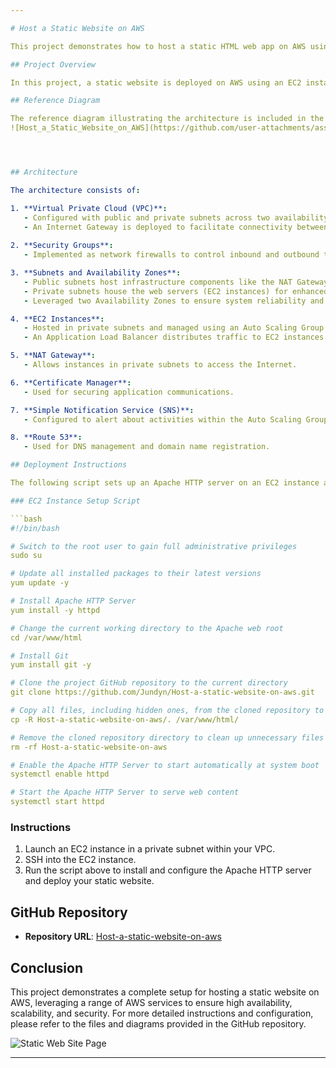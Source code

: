 ```yaml
---

# Host a Static Website on AWS

This project demonstrates how to host a static HTML web app on AWS using various services and configurations. The project includes a reference diagram, deployment scripts, and a detailed description of the AWS resources utilized.

## Project Overview

In this project, a static website is deployed on AWS using an EC2 instance within a well-architected VPC. The deployment leverages multiple AWS services to ensure scalability, reliability, and security. The primary components used are EC2 instances, an Application Load Balancer, an Auto Scaling Group, a NAT Gateway, and Route 53.

## Reference Diagram

The reference diagram illustrating the architecture is included in the GitHub repository.
![Host_a_Static_Website_on_AWS](https://github.com/user-attachments/assets/564d68a8-d835-4e64-a8ac-22829e8e8429)




## Architecture

The architecture consists of:

1. **Virtual Private Cloud (VPC)**:
   - Configured with public and private subnets across two availability zones.
   - An Internet Gateway is deployed to facilitate connectivity between VPC instances and the Internet.
   
2. **Security Groups**:
   - Implemented as network firewalls to control inbound and outbound traffic to EC2 instances.

3. **Subnets and Availability Zones**:
   - Public subnets host infrastructure components like the NAT Gateway and Application Load Balancer.
   - Private subnets house the web servers (EC2 instances) for enhanced security.
   - Leveraged two Availability Zones to ensure system reliability and fault tolerance.

4. **EC2 Instances**:
   - Hosted in private subnets and managed using an Auto Scaling Group to ensure high availability and scalability.
   - An Application Load Balancer distributes traffic to EC2 instances across multiple Availability Zones.

5. **NAT Gateway**:
   - Allows instances in private subnets to access the Internet.

6. **Certificate Manager**:
   - Used for securing application communications.

7. **Simple Notification Service (SNS)**:
   - Configured to alert about activities within the Auto Scaling Group.

8. **Route 53**:
   - Used for DNS management and domain name registration.

## Deployment Instructions

The following script sets up an Apache HTTP server on an EC2 instance and deploys the static website from a GitHub repository.

### EC2 Instance Setup Script

```bash
#!/bin/bash

# Switch to the root user to gain full administrative privileges
sudo su

# Update all installed packages to their latest versions
yum update -y

# Install Apache HTTP Server
yum install -y httpd

# Change the current working directory to the Apache web root
cd /var/www/html

# Install Git
yum install git -y

# Clone the project GitHub repository to the current directory
git clone https://github.com/Jundyn/Host-a-static-website-on-aws.git

# Copy all files, including hidden ones, from the cloned repository to the Apache web root
cp -R Host-a-static-website-on-aws/. /var/www/html/

# Remove the cloned repository directory to clean up unnecessary files
rm -rf Host-a-static-website-on-aws

# Enable the Apache HTTP Server to start automatically at system boot
systemctl enable httpd

# Start the Apache HTTP Server to serve web content
systemctl start httpd
```

### Instructions

1. Launch an EC2 instance in a private subnet within your VPC.
2. SSH into the EC2 instance.
3. Run the script above to install and configure the Apache HTTP server and deploy your static website.

## GitHub Repository

- **Repository URL**: [Host-a-static-website-on-aws](https://github.com/Jundyn/Host-a-static-website-on-aws)

## Conclusion

This project demonstrates a complete setup for hosting a static website on AWS, leveraging a range of AWS services to ensure high availability, scalability, and security. For more detailed instructions and configuration, please refer to the files and diagrams provided in the GitHub repository.

![Static Web Site Page](https://github.com/user-attachments/assets/f0efeb20-34b5-4be2-ba25-7ff2bc820be8)


---
```

